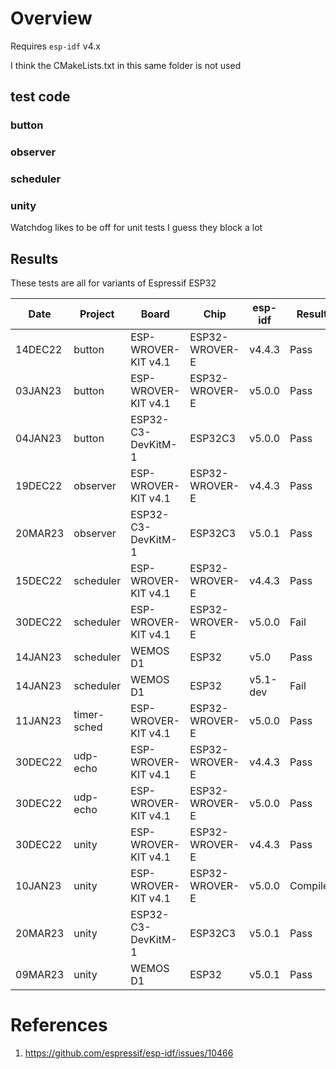 # Overview

Requires `esp-idf` v4.x

I think the CMakeLists.txt in this same folder is not used
## test code

### button

### observer


### scheduler

### unity

Watchdog likes to be off for unit tests I guess they block a lot

## Results

These tests are all for variants of Espressif ESP32

|   Date  | Project      | Board                | Chip           | esp-idf  | Result  | Notes
| ------- | ------------ | -------------------- | -------------- | -------  | ------- | -----
| 14DEC22 | button       | ESP-WROVER-KIT v4.1  | ESP32-WROVER-E | v4.4.3   | Pass     | FreeRTOS 'held' works at a rudimentary level
| 03JAN23 | button       | ESP-WROVER-KIT v4.1  | ESP32-WROVER-E | v5.0.0   | Pass     |
| 04JAN23 | button       | ESP32-C3-DevKitM-1   | ESP32C3        | v5.0.0   | Pass     |
| 19DEC22 | observer     | ESP-WROVER-KIT v4.1  | ESP32-WROVER-E | v4.4.3   | Pass     |
| 20MAR23 | observer     | ESP32-C3-DevKitM-1   | ESP32C3        | v5.0.1   | Pass     | 
| 15DEC22 | scheduler    | ESP-WROVER-KIT v4.1  | ESP32-WROVER-E | v4.4.3   | Pass     |
| 30DEC22 | scheduler    | ESP-WROVER-KIT v4.1  | ESP32-WROVER-E | v5.0.0   | Fail     | Minor SDK incompatibilities inhibit compilation
| 14JAN23 | scheduler    | WEMOS D1             | ESP32          | v5.0     | Pass     |
| 14JAN23 | scheduler    | WEMOS D1             | ESP32          | v5.1-dev | Fail     | Runs, wake is broken - smells like a race condition
| 11JAN23 | timer-sched  | ESP-WROVER-KIT v4.1  | ESP32-WROVER-E | v5.0.0   | Pass     | Runtime complaints about timer not initializing - still runs
| 30DEC22 | udp-echo     | ESP-WROVER-KIT v4.1  | ESP32-WROVER-E | v4.4.3   | Pass     |
| 30DEC22 | udp-echo     | ESP-WROVER-KIT v4.1  | ESP32-WROVER-E | v5.0.0   | Pass     |
| 30DEC22 | unity        | ESP-WROVER-KIT v4.1  | ESP32-WROVER-E | v4.4.3   | Pass     |
| 10JAN23 | unity        | ESP-WROVER-KIT v4.1  | ESP32-WROVER-E | v5.0.0   | Compiles | Was hitting LWIP_TCPIP_CORE_LOCKING glitch [1], not now
| 20MAR23 | unity        | ESP32-C3-DevKitM-1   | ESP32C3        | v5.0.1   | Pass     | 
| 09MAR23 | unity        | WEMOS D1             | ESP32          | v5.0.1   | Pass     |

# References

1. https://github.com/espressif/esp-idf/issues/10466 


